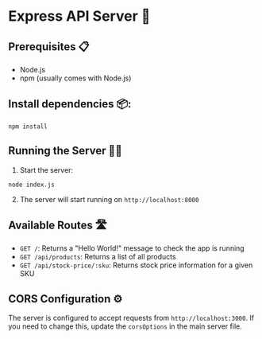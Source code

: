# Express API Server 🚀

## Prerequisites 📋

- Node.js
- npm (usually comes with Node.js)

## Install dependencies 📦:

```
npm install
```

## Running the Server 🏃‍♂️

1. Start the server:

```
node index.js
```

2. The server will start running on `http://localhost:8000`

## Available Routes 🛣️

- `GET /`: Returns a "Hello World!" message to check the app is running
- `GET /api/products`: Returns a list of all products
- `GET /api/stock-price/:sku`: Returns stock price information for a given SKU

## CORS Configuration ⚙️

The server is configured to accept requests from `http://localhost:3000`. If you need to change this, update the `corsOptions` in the main server file.
